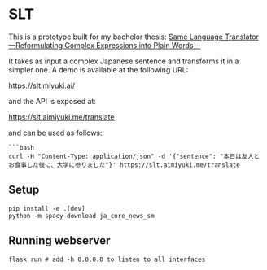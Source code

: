 # SLT

This is a prototype built for my bachelor thesis: [Same Language Translator
—Reformulating Complex Expressions into Plain Words—](https://github.com/tmicltw/slt-prototype/releases/download/v1.0/bachelor-thesis.pdf)

It takes as input a complex Japanese sentence and transforms it in a simpler one.
A demo is available at the following URL:

https://slt.miyuki.ai/

and the API is exposed at:

https://slt.aimiyuki.me/translate

and can be used as follows:
```
```bash
curl -H "Content-Type: application/json" -d '{"sentence": "本日は友人とお食事した後に、大学に参りました"}' https://slt.aimiyuki.me/translate
```

## Setup

```
pip install -e .[dev]
python -m spacy download ja_core_news_sm
```

## Running webserver

```
flask run # add -h 0.0.0.0 to listen to all interfaces
```
